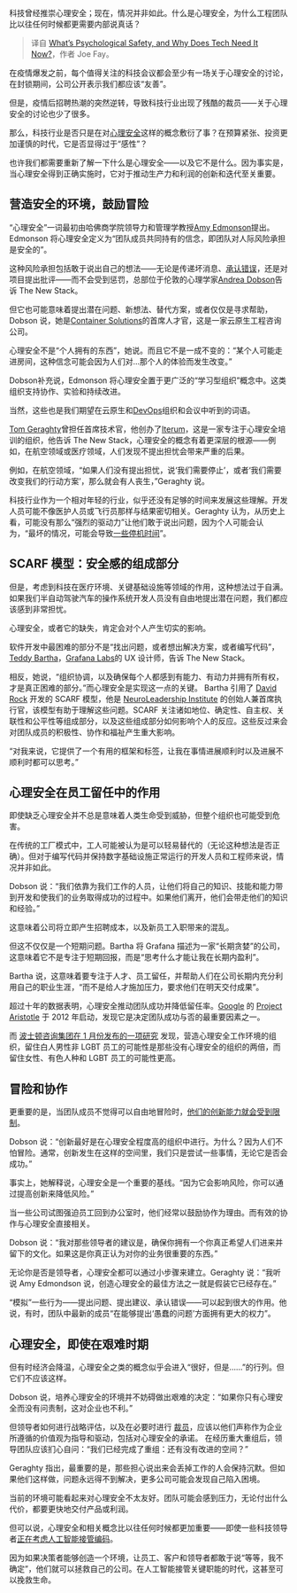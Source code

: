 
<!--
title: 什么是心理安全，以及为什么科技现在需要它？
cover: https://cdn.thenewstack.io/media/2024/08/04014920-whats-psychological-safety-and-why-does-tech-need-it-now-2.jpg
-->

科技曾经推崇心理安全；现在，情况并非如此。什么是心理安全，为什么工程团队比以往任何时候都更需要内部说真话？

> 译自 [What’s Psychological Safety, and Why Does Tech Need It Now?](https://thenewstack.io/whats-psychological-safety-and-why-does-tech-need-it-now/)，作者 Joe Fay。

在疫情爆发之前，每个值得关注的科技会议都会至少有一场关于心理安全的讨论，在封锁期间，公司公开表示我们都应该“友善”。

但是，疫情后招聘热潮的突然逆转，导致科技行业出现了残酷的裁员——关于心理安全的讨论也少了很多。

那么，科技行业是否只是在对[心理安全](https://thenewstack.io/5-ways-to-build-psychological-safety-at-fast-moving-startups/)这样的概念敷衍了事？在预算紧张、投资更加谨慎的时代，它是否显得过于“感性”？

也许我们都需要重新了解一下什么是心理安全——以及它不是什么。因为事实是，当心理安全得到正确实施时，它对于推动生产力和利润的创新和迭代至关重要。

## 营造安全的环境，鼓励冒险
“心理安全”一词最初由哈佛商学院领导力和管理学教授[Amy Edmonson](https://www.linkedin.com/in/amycedmondson/)提出。Edmonson 将心理安全定义为“团队成员共同持有的信念，即团队对人际风险承担是安全的”。

这种风险承担包括敢于说出自己的想法——无论是传递坏消息、[承认错误](https://thenewstack.io/how-we-manage-incident-response-at-honeycomb/)，还是对项目提出批评——而不会受到惩罚，总部位于伦敦的心理学家[Andrea Dobson](https://x.com/andrea_kock)告诉 The New Stack。

但它也可能意味着提出潜在问题、新想法、替代方案，或者仅仅是寻求帮助，Dobson 说，她是[Container Solutions](https://www.container-solutions.com/)的首席人才官，这是一家云原生工程咨询公司。

心理安全不是“个人拥有的东西”，她说。而且它不是一成不变的：“某个人可能走进房间，这种信念可能会因为人们对…那个人的体验而发生改变。”

Dobson补充说，Edmonson 将心理安全置于更广泛的“学习型组织”概念中。这类组织支持协作、实验和持续改进。

当然，这些也是我们期望在云原生和[DevOps](https://thenewstack.io/devops/)组织和会议中听到的词语。

[Tom Geraghty](https://www.linkedin.com/in/geraghtytom/)曾担任首席技术官，他创办了[Iterum](https://psychsafety.co.uk/)，这是一家专注于心理安全培训的组织，他告诉 The New Stack，心理安全的概念有着更深层的根源——例如，在航空领域或医疗领域，人们发现不提出担忧会带来严重的后果。

例如，在航空领域，“如果人们没有提出担忧，说‘我们需要停止’，或者‘我们需要改变我们的行动方案’，那么就会有人丧生，”Geraghty 说。

科技行业作为一个相对年轻的行业，似乎还没有足够的时间来发展这些理解。开发人员可能不像医护人员或飞行员那样与结果密切相关。Geraghty 认为，从历史上看，可能没有那么“强烈的驱动力”让他们敢于说出问题，因为个人可能会认为，“最坏的情况，可能会导致[一些停机时间](https://thenewstack.io/7-urgent-lessons-from-the-crowdstrike-disaster/)”。

## SCARF 模型：安全感的组成部分
但是，考虑到科技在医疗环境、关键基础设施等领域的作用，这种想法过于自满。如果我们半自动驾驶汽车的操作系统开发人员没有自由地提出潜在问题，我们都应该感到非常担忧。

心理安全，或者它的缺失，肯定会对个人产生切实的影响。

软件开发中最困难的部分不是“找出问题，或者想出解决方案，或者编写代码”，[Teddy Bartha](https://www.linkedin.com/in/teddybartha/)，[Grafana Labs](https://grafana.com/)的 UX 设计师，告诉 The New Stack。

相反，她说，“组织协调，以及确保每个人都感到有能力、有动力并拥有所有权，才是真正困难的部分。”而心理安全是实现这一点的关键。
Bartha 引用了 [David Rock](https://www.linkedin.com/in/dr-david-rock/) 开发的 SCARF 模型，他是 [NeuroLeadership Institute](https://neuroleadership.com/scalable-learning-solutions/grow) 的创始人兼首席执行官，该模型有助于理解这些问题。SCARF 关注诸如地位、确定性、自主权、关联性和公平性等组成部分，以及这些组成部分如何影响个人的反应。这些反过来会对团队成员的积极性、协作和福祉产生重大影响。

“对我来说，它提供了一个有用的框架和标签，让我在事情进展顺利时以及进展不顺利时都可以思考。”

## 心理安全在员工留任中的作用
即使缺乏心理安全并不总是意味着人类生命受到威胁，但整个组织也可能受到危害。

在传统的工厂模式中，工人可能被认为是可以轻易替代的（无论这种想法是否正确）。但对于编写代码并保持数字基础设施正常运行的开发人员和工程师来说，情况并非如此。

Dobson 说：“我们依靠为我们工作的人员，让他们将自己的知识、技能和能力带到开发和使我们的业务取得成功的过程中。如果他们离开，他们会带走他们的知识和经验。”

这意味着公司将立即产生招聘成本，以及新员工入职带来的混乱。

但这不仅仅是一个短期问题。Bartha 将 Grafana 描述为一家“长期贪婪”的公司，这意味着它不是专注于短期回报，而是“思考什么才能让我在长期内盈利”。

Bartha 说，这意味着要专注于人才、员工留任，并帮助人们在公司长期内充分利用自己的职业生涯，“而不是给人才施加压力，要求他们在明天交付成果”。

超过十年的数据表明，心理安全推动团队成功并降低留任率。[Google](https://cloud.google.com/?utm_content=inline+mention) 的 [Project Aristotle](https://www.nytimes.com/2016/02/28/magazine/what-google-learned-from-its-quest-to-build-the-perfect-team.html) 于 2012 年启动，发现它是决定团队成功与否的最重要因素之一。

而 [波士顿咨询集团在 1 月份发布的一项研究](https://www.bcg.com/publications/2024/psychological-safety-levels-playing-field-for-employees) 发现，营造心理安全工作环境的组织，留住白人男性非 LGBT 员工的可能性是那些没有心理安全的组织的两倍，而留住女性、有色人种和 LGBT 员工的可能性更高。

## 冒险和协作
更重要的是，当团队成员不觉得可以自由地冒险时，[他们的创新能力就会受到限制](https://thenewstack.io/breaking-down-the-barriers-to-operational-innovation/)。

Dobson 说：“创新最好是在心理安全程度高的组织中进行。为什么？因为人们不怕冒险。通常，创新发生在这样的空间里，我们只是尝试一些事情，无论它是否会成功。”

事实上，她解释说，心理安全是一个重要的基线。“因为它会影响风险，你可以通过提高创新来降低风险。”

当一些公司试图强迫员工回到办公室时，他们经常以鼓励协作为理由。而有效的协作与心理安全直接相关。

Dobson 说：“我对那些领导者的建议是，确保你拥有一个你真正希望人们进来并留下的文化。如果这是你真正认为对你的业务很重要的东西。”

无论你是否是领导者，心理安全都可以通过小步骤来建立。Geraghty 说：“我听说 Amy Edmondson 说，创造心理安全的最佳方法之一就是假装它已经存在。”

“模拟”一些行为——提出问题、提出建议、承认错误——可以起到很大的作用。他说，有时，团队中最新的成员“在能够提出‘愚蠢的问题’方面拥有更大的权力”。

## 心理安全，即使在艰难时期
但有时经济会降温，心理安全之类的概念似乎会进入“很好，但是……”的行列。但它们不应该这样。

Dobson 说，培养心理安全的环境并不妨碍做出艰难的决定：“如果你只有心理安全而没有问责制，这对企业也不利。”

但领导者如何进行战略评估，以及在必要时进行 [裁员](https://thenewstack.io/how-tech-industry-layoffs-are-impacting-developers/)，应该以他们声称作为企业所遵循的价值观为指导和驱动，包括对心理安全的承诺。
在经历重大重组后，领导团队应该扪心自问：“我们已经完成了重组：还有没有改进的空间？”

Geraghty 指出，最重要的是，那些担心说出来会丢掉工作的人会保持沉默。但如果他们这样做，问题永远得不到解决，更多公司可能会发现自己陷入困境。

当前的环境可能看起来对心理安全不太友好。团队可能会感到压力，无论付出什么代价，都要更快地交付产品或利润。

但可以说，心理安全和相关概念比以往任何时候都更加重要——即使一些科技领导者[正在考虑人工智能接管编码](https://thenewstack.io/2024-forecast-what-can-developers-expect-in-the-new-year/)。

因为如果决策者能够创造一个环境，让员工、客户和领导者都敢于说“等等，我不确定”，他们就可以拯救自己的公司。在人工智能接管关键职能的时代，这甚至可以挽救生命。
